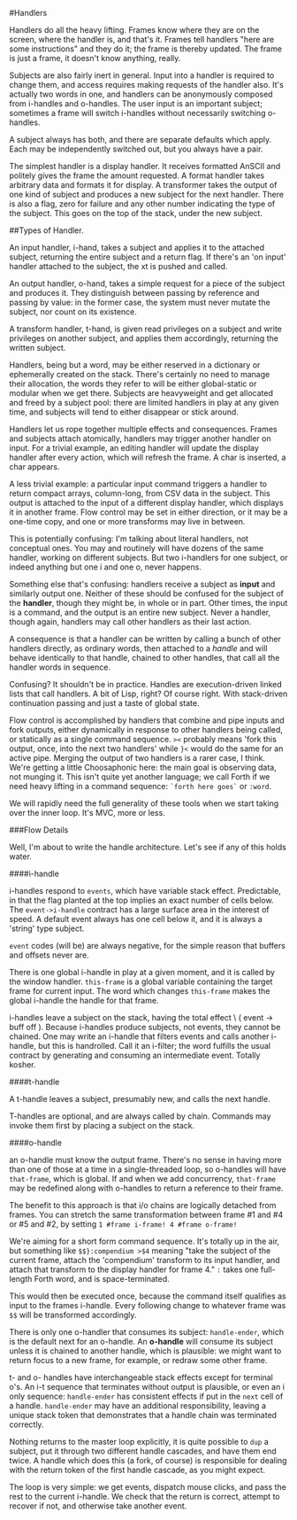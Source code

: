 #Handlers

Handlers do all the heavy lifting. Frames know where they are on the screen, where the handler is, and that's it. Frames tell handlers "here are some instructions" and they do it; the frame is thereby updated. The frame is just a frame, it doesn't know anything, really. 

Subjects are also fairly inert in general. Input into a handler is required to change them, and access requires making requests of the handler also. It's actually two words in one, and handlers can be anonymously composed from i-handles and o-handles. The user input is an important subject; sometimes a frame will switch i-handles without necessarily switching o-handles. 

A subject always has both, and there are separate defaults which apply. Each may be independently switched out, but you always have a pair.

The simplest handler is a display handler. It receives formatted AnSCII and politely gives the frame the amount requested. A format handler takes arbitrary data and formats it for display. A transformer takes the output of one kind of subject and produces a new subject for the next handler. There is also a flag, zero for failure and any other number indicating the type of the subject. This goes on the top of the stack, under the new subject. 

##Types of Handler.

An input handler, i-hand, takes a subject and applies it to the attached subject, returning the entire subject and a return flag. If there's an 'on input' handler attached to the subject, the xt is pushed and called.

An output handler, o-hand, takes a simple request for a piece of the subject and produces it. They distinguish between passing by reference and passing by value: in the former case, the system must never mutate the subject, nor count on its existence. 

A transform handler, t-hand, is given read privileges on a subject and write privileges on another subject, and applies them accordingly, returning the written subject. 


Handlers, being but a word, may be either reserved in a dictionary or ephemerally created on the stack. There's certainly no need to manage their allocation, the words they refer to will be either global-static or modular when we get there. Subjects are heavyweight and get allocated and freed by a subject pool: there are limited handlers in play at any given time, and subjects will tend to either disappear or stick around. 

Handlers let us rope together multiple effects and consequences. Frames and subjects attach atomically, handlers may trigger another handler on input. For a trivial example, an editing handler will update the display handler after every action, which will refresh the frame. A char is inserted, a char appears. 

A less trivial example: a particular input command triggers a handler to return compact arrays, column-long, from CSV data in the subject. This output is attached to the input of a different display handler, which displays it in another frame. Flow control may be set in either direction, or it may be a one-time copy, and one or more transforms may live in between. 

This is potentially confusing: I'm talking about literal handlers, not conceptual ones. You may and routinely will have dozens of the same handler, working on different subjects. But two i-handlers for one subject, or indeed anything but one i and one o, never happens.

Something else that's confusing: handlers receive a subject as **input** and similarly output one. Neither of these should be confused for the subject of the **handler**, though they might be, in whole or in part. Other times, the input is a command, and the output is an entire new subject. Never a handler, though again, handlers may call other handlers as their last action.

A consequence is that a handler can be written by calling a bunch of other handlers directly, as ordinary words, then attached to a *handle* and will behave identically to that handle, chained to other handles, that call all the handler words in sequence. 

Confusing? It shouldn't be in practice. Handles are execution-driven linked lists that call handlers. A bit of Lisp, right? Of course right. With stack-driven continuation passing and just a taste of global state. 

Flow control is accomplished by handlers that combine and pipe inputs and fork outputs, either dynamically in response to other handlers being called, or statically as a single command sequence. `><` probably means 'fork this output, once, into the next two handlers' while `}<` would do the same for an active pipe. Merging the output of two handlers is a rarer case, I think. We're getting a little Choosaphonic here: the main goal is observing data, not munging it. This isn't quite yet another language; we call Forth if we need heavy lifting in a command sequence: `` `forth here goes` `` or `:word`.

We will rapidly need the full generality of these tools when we start taking over the inner loop. It's MVC, more or less.


###Flow Details

Well, I'm about to write the handle architecture. Let's see if any of this holds water.

####i-handle

i-handles respond to `events`, which have variable stack effect. Predictable, in that the flag planted at the top implies an exact number of cells below. The `event->i-handle` contract has a large surface area in the interest of speed. A default event always has one cell below it, and it is always a 'string' type subject. 

`event` codes (will be) are always negative, for the simple reason that buffers and offsets never are. 

There is one global i-handle in play at a given moment, and it is called by the window handler. `this-frame` is a global variable containing the target frame for current input. The word which changes `this-frame` makes the global i-handle the handle for that frame. 

i-handles leave a subject on the stack, having the total effect \ ( event -> buff off ). Because i-handles produce subjects, not events, they cannot be chained. One may write an i-handle that filters events and calls another i-handle, but this is handrolled. Call it an i-filter; the word fulfills the usual contract by generating and consuming an intermediate event. Totally kosher. 

####t-handle

A t-handle leaves a subject, presumably new, and calls the next handle.

T-handles are optional, and are always called by chain. Commands may invoke them first by placing a subject on the stack. 

####o-handle

an o-handle must know the output frame. There's no sense in having more than one of those at a time in a single-threaded loop, so o-handles will have `that-frame`, which is global. If and when we add concurrency, `that-frame` may be redefined along with o-handles to return a reference to their frame. 

The benefit to this approach is that i/o chains are logically detached from frames. You can stretch the same transformation between frame #1 and #4 or #5 and #2, by setting `1 #frame i-frame! 4 #frame o-frame!`

We're aiming for a short form command sequence. It's totally up in the air, but something like `$$}:compendium >$4` meaning "take the subject of the current frame, attach the 'compendium' transform to its input handler, and attach that transform to the display handler for frame 4." `:` takes one full-length Forth word, and is space-terminated. 

This would then be executed once, because the command itself qualifies as input to the frames i-handle. Every following change to whatever frame was `$$` will be transformed accordingly. 

There is only one o-handler that consumes its subject: `handle-ender`, which is the default next for an o-handle. An **o-handle** will consume its subject unless it is chained to another handle, which is plausible: we might want to return focus to a new frame, for example, or redraw some other frame. 

t- and o- handles have interchangeable stack effects except for terminal o's. An i-t sequence that terminates without output is plausible, or even an i only sequence: `handle-ender` has consistent effects if put in the `next` cell of a handle. `handle-ender` may have an additional responsibility, leaving a unique stack token that demonstrates that a handle chain was terminated correctly. 

Nothing returns to the master loop explicitly, it is quite possible to `dup` a subject, put it through two different handle cascades, and have them end twice. A handle which does this (a fork, of course) is responsible for dealing with the return token of the first handle cascade, as you might expect. 

The loop is very simple: we get events, dispatch mouse clicks, and pass the rest to the current i-handle. We check that the return is correct, attempt to recover if not, and otherwise take another event. 